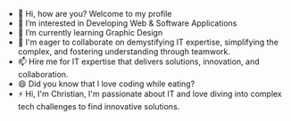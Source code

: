 - 👋 Hi, how are you? Welcome to my profile 
- 👀 I’m interested in Developing Web & Software Applications
- 🌱 I’m currently learning Graphic Design
- 💞️ I'm eager to collaborate on demystifying IT expertise, simplifying the complex, and fostering understanding through teamwork.
- 📫 Hire me for IT expertise that delivers solutions, innovation, and collaboration.
- 😄 Did you know that I love coding while eating?
- ⚡ Hi, I'm Christian, I'm passionate about IT and love diving into complex tech challenges to find innovative solutions.
